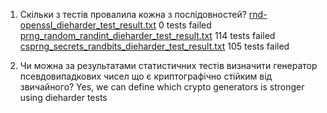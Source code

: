 1. Скільки з тестів провалила кожна з послідовностей?
[rnd-openssl_dieharder_test_result.txt](rnd-openssl_dieharder_test_result.txt) 0 tests failed
[prng_random_randint_dieharder_test_result.txt](prng_random_randint_dieharder_test_result.txt) 114 tests failed
[csprng_secrets_randbits_dieharder_test_result.txt](csprng_secrets_randbits_dieharder_test_result.txt) 105 tests failed

2. Чи можна за результатами статистичних тестів визначити генератор псевдовипадкових чисел що є криптографічно стійким від звичайного?
Yes, we can define which crypto generators is stronger using dieharder tests